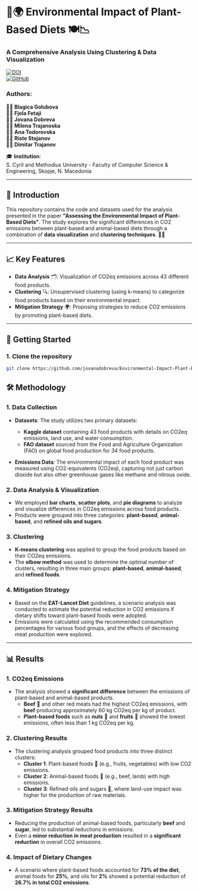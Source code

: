 # 🌱🌍 **Environmental Impact of Plant-Based Diets** 🍽️📉

### A Comprehensive Analysis Using Clustering & Data Visualization

[![DOI](https://img.shields.io/badge/DOI-10.1000/example-blue.svg)](https://doi.org/10.1000/example)  
[![GitHub](https://img.shields.io/github/license/jovanadobreva/Environmental-Impact-Plant-Based-Diets)](https://github.com/jovanadobreva/Environmental-Impact-Plant-Based-Diets/blob/main/LICENSE)

### Authors:  
👩‍💻 **Blagica Golubova**  
👩‍💻 **Fjola Fetaji**  
👩‍💻 **Jovana Dobreva**  
👩‍💻 **Milena Trajanoska**  
👩‍💻 **Ana Todorovska**  
👨‍💻 **Riste Stojanov**  
👨‍💻 **Dimitar Trajanov**

🎓 **Institution**:  
S. Cyril and Methodius University - Faculty of Computer Science & Engineering, Skopje, N. Macedonia

---

## 📜 **Introduction**
This repository contains the code and datasets used for the analysis presented in the paper **"Assessing the Environmental Impact of Plant-Based Diets"**. The study explores the significant differences in CO2 emissions between plant-based and animal-based diets through a combination of **data visualization** and **clustering techniques**. 🍃🌾

---

## 📈 **Key Features**
- **Data Analysis** 🗂️: Visualization of CO2eq emissions across 43 different food products.
- **Clustering** 🔍: Unsupervised clustering (using k-means) to categorize food products based on their environmental impact.
- **Mitigation Strategy** 🌍: Proposing strategies to reduce CO2 emissions by promoting plant-based diets.

---

## 🚀 **Getting Started**

### 1. **Clone the repository**  
```bash
git clone https://github.com/jovanadobreva/Environmental-Impact-Plant-Based-Diets.git
```
## 🛠️ Methodology

### 1. **Data Collection**  
- **Datasets**: The study utilizes two primary datasets:
  - **Kaggle dataset** containing 43 food products with details on CO2eq emissions, land use, and water consumption.
  - **FAO dataset** sourced from the Food and Agriculture Organization (FAO) on global food production for 34 food products.
  
- **Emissions Data**: The environmental impact of each food product was measured using CO2-equivalents (CO2eq), capturing not just carbon dioxide but also other greenhouse gases like methane and nitrous oxide.

### 2. **Data Analysis & Visualization**  
- We employed **bar charts**, **scatter plots**, and **pie diagrams** to analyze and visualize differences in CO2eq emissions across food products.
- Products were grouped into three categories: **plant-based**, **animal-based**, and **refined oils and sugars**.
  
### 3. **Clustering**  
- **K-means clustering** was applied to group the food products based on their CO2eq emissions.
- The **elbow method** was used to determine the optimal number of clusters, resulting in three main groups: **plant-based**, **animal-based**, and **refined foods**.

### 4. **Mitigation Strategy**  
- Based on the **EAT-Lancet Diet** guidelines, a scenario analysis was conducted to estimate the potential reduction in CO2 emissions if dietary shifts toward plant-based foods were adopted.
- Emissions were calculated using the recommended consumption percentages for various food groups, and the effects of decreasing meat production were explored.

---

## 📊 Results

### 1. **CO2eq Emissions**  
- The analysis showed a **significant difference** between the emissions of plant-based and animal-based products.
  - **Beef** 🐄 and other red meats had the highest CO2eq emissions, with **beef** producing approximately 60 kg CO2eq per kg of product.
  - **Plant-based foods** such as **nuts** 🌰 and **fruits** 🍎 showed the lowest emissions, often less than 1 kg CO2eq per kg.

### 2. **Clustering Results**  
- The clustering analysis grouped food products into three distinct clusters:
  - **Cluster 1**: Plant-based foods 🌱 (e.g., fruits, vegetables) with low CO2 emissions.
  - **Cluster 2**: Animal-based foods 🐄 (e.g., beef, lamb) with high emissions.
  - **Cluster 3**: Refined oils and sugars 🍬, where land-use impact was higher for the production of raw materials.

### 3. **Mitigation Strategy Results**  
- Reducing the production of animal-based foods, particularly **beef** and **sugar**, led to substantial reductions in emissions.
- Even a **minor reduction in meat production** resulted in a **significant reduction** in overall CO2 emissions.

### 4. **Impact of Dietary Changes**  
- A scenario where plant-based foods accounted for **73% of the diet**, animal foods for **25%**, and oils for **2%** showed a potential reduction of **26.7% in total CO2 emissions**.


